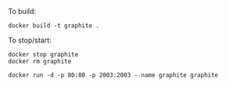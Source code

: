 To build:
```
docker build -t graphite .
```

To stop/start:
```
docker stop graphite
docker rm graphite

docker run -d -p 80:80 -p 2003:2003 --name graphite graphite
```